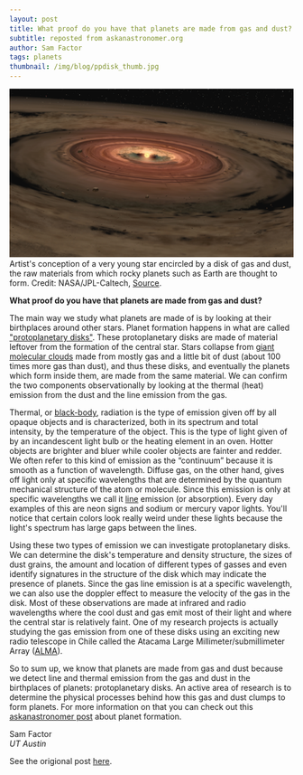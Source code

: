 ```yaml
---
layout: post
title: What proof do you have that planets are made from gas and dust?
subtitle: reposted from askanastronomer.org
author: Sam Factor
tags: planets
thumbnail: /img/blog/ppdisk_thumb.jpg
---
```


<div class="image">
<img src="/img/blog/ppdisk.jpg">
<div class="caption">Artist's conception of a very young star encircled by a disk of gas and dust, the raw materials from which rocky planets such as Earth are thought to form. Credit: NASA/JPL-Caltech, <a href="http://www.nasa.gov/mission_pages/spitzer/multimedia/20080313c.html">Source</a>.</div>
</div>

**What proof do you have that planets are made from gas and dust?**

The main way we study what planets are made of is by looking at their birthplaces around other stars. Planet formation happens in what are called <a href="https://en.wikipedia.org/wiki/Protoplanetary_disk">"protoplanetary disks"</a>. These protoplanetary disks are made of material leftover from the formation of the central star. Stars collapse from <a href="http://coolcosmos.ipac.caltech.edu/cosmic_classroom/cosmic_reference/molecular_clouds.html">giant molecular clouds</a> made from mostly gas and a little bit of dust (about 100 times more gas than dust), and thus these disks, and eventually the planets which form inside them, are made from the same material. We can confirm the two components observationally by looking at the thermal (heat) emission from the dust and the line emission from the gas.

Thermal, or <a href="https://en.wikipedia.org/wiki/Black-body_radiation">black-body</a>, radiation is the type of emission given off by all opaque objects and is characterized, both in its spectrum and total intensity, by the temperature of the object. This is the type of light given of by an incandescent light bulb or the heating element in an oven. Hotter objects are brighter and bluer while cooler objects are fainter and redder. We often refer to this kind of emission as the “continuum” because it is smooth as a function of wavelength. Diffuse gas, on the other hand, gives off light only at specific wavelengths that are determined by the quantum mechanical structure of the atom or molecule. Since this emission is only at specific wavelengths we call it <a href="https://en.wikipedia.org/wiki/Spectral_line">line</a> emission (or absorption). Every day examples of this are neon signs and sodium or mercury vapor lights. You'll notice that certain colors look really weird under these lights because the light's spectrum has large gaps between the lines. 

Using these two types of emission we can investigate protoplanetary disks. We can determine the disk's temperature and density structure, the sizes of dust grains, the amount and location of different types of gasses and even identify signatures in the structure of the disk which may indicate the presence of planets. Since the gas line emission is at a specific wavelength, we can also use the doppler effect to measure the velocity of the gas in the disk. Most of these observations are made at infrared and radio wavelengths where the cool dust and gas emit most of their light and where the central star is relatively faint. One of my research projects is actually studying the gas emission from one of these disks using an exciting new radio telescope in Chile called the Atacama Large Millimeter/submillimeter Array ([ALMA](http://www.almaobservatory.org)). 

So to sum up, we know that planets are made from gas and dust because we detect line and thermal emission from the gas and dust in the birthplaces of planets: protoplanetary disks. An active area of research is to determine the physical processes behind how this gas and dust clumps to form planets. For more information on that you can check out this <a href="http://askanastronomer.org/planets/2015/10/25/forming-planets/">askanastronomer post</a> about planet formation.

Sam Factor<br>
*UT Austin*

See the origional post [here](http://askanastronomer.org/planets/2016/02/29/planets-from-gas-and-dust/).
